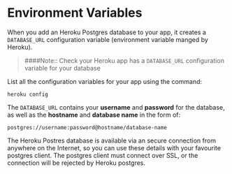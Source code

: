# Environment Variables

  When you add an Heroku Postgres database to your app, it creates a `DATABASE_URL` configuration variable (environment variable manged by Heroku).

> ####Note:: Check your Heroku app has a `DATABASE_URL` configuration variable for your database

List all the configuration variables for your app using the command:

```
heroku config
```

The `DATABASE_URL` contains your **username** and **password** for the database, as well as the **hostname** and **database name** in the form of:

```
postgres://username:password@hostname/database-name
```

The Heroku Postres database is available via an secure connection from anywhere on the Internet, so you can use these details with your favourite postgres client.  The postgres client must connect over SSL, or the connection will be rejected by Heroku postgres.
